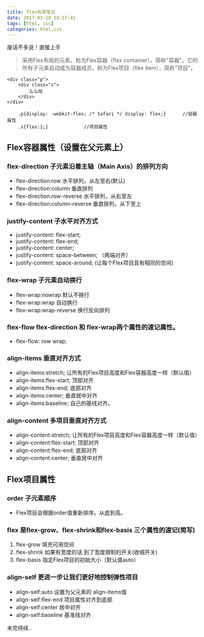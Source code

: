 ```yaml
---
title: flex布局笔记
date: 2017-03-10 18:57:43
tags: [html, css]
categories: html,css
---
```


废话不多说！直接上手


> 采用Flex布局的元素，称为Flex容器（flex container），简称"容器"。它的所有子元素自动成为容器成员，称为Flex项目（flex item），简称"项目"。

```
<div class="p">
	<div class="s">
		么么哒
	</div>
</div>
```

```
	.p{display: -webkit-flex; /* Safari */ display: flex;} 		//容器属性
	.s{flex:1;} 			//项目属性
```

## Flex容器属性（设置在父元素上）

### flex-direction 子元素沿着主轴（Main Axis）的排列方向

- flex-direction:row	水平排列，从左至右(默认)
- flex-direction:column	垂直排列
- flex-direction:row-reverse	水平排列，从右至左
- flex-direction:column-reverse	垂直排列，从下至上


### justify-content 子水平对齐方式

- justify-content: flex-start;
- justify-content: flex-end;
- justify-content: center;
- justify-content: space-between;	（两端对齐）
- justify-content: space-around; (让每个Flex项目具有相同的空间)


### flex-wrap  子元素自动换行

- flex-wrap:nowrap 默认不换行
- flex-wrap:wrap 自动换行
- flex-wrap:wrap-reverse 换行反向排列


### flex-flow flex-direction 和 flex-wrap两个属性的速记属性。

- flex-flow: row wrap;


### align-items 垂直对齐方式

- align-items:stretch;	让所有的Flex项目高度和Flex容器高度一样（默认值）
- align-items:flex-start;	顶部对齐
- align-items:flex-end;	底部对齐
- align-items:center; 	垂直居中对齐
- align-items:baseline; 	自己的基线对齐。


### align-content 多项目垂直对齐方式

- align-content:stretch;	让所有的Flex项目高度和Flex容器高度一样（默认值）
- align-content:flex-start;	顶部对齐
- align-content:flex-end;	底部对齐
- align-content:center; 	垂直居中对齐


## Flex项目属性

### order 子元素顺序

- Flex项目会根据order值重新排序。从底到高。


### flex	是flex-grow、flex-shrink和flex-basis 三个属性的速记(简写)

1. flex-grow	填充可用空间
2. flex-shrink	如果有宽度的话 到了宽度限制的开关(收缩开关)
3. flex-basis	指定Flex项目的初始大小（默认值auto）


### align-self	更进一步让我们更好地控制弹性项目

- align-self:auto	设置为父元素的 align-items值
- align-self:flex-end	项目属性对齐到底部
- align-self:center	居中对齐
- align-self:baseline	基准线对齐


未完待续..
